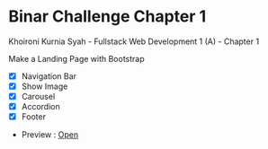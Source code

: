 # Binar Challenge Chapter 1

Khoironi Kurnia Syah - Fullstack Web Development 1 (A) - Chapter 1

Make a Landing Page with Bootstrap

- [x] Navigation Bar
- [x] Show Image
- [x] Carousel
- [x] Accordion
- [x] Footer

- Preview : [Open](https://synrgy-5-fsw-1-cihuy.github.io/synrgy-roni-fsw1-cihuy/)
